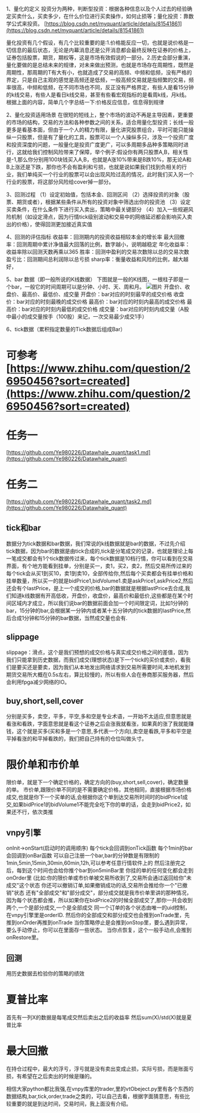 1、量化的定义
投资分为两种，判断型投资：根据各种信息以及个人过去的经验确定买卖什么，买卖多少，在什么价位进行买卖操作，如何止损等；量化投资：靠数学公式来投资。
[https://blog.csdn.net/myquant/article/details/81541861](https://blog.csdn.net/myquant/article/details/81541861)

量化投资有几个假设，有几个比较重要的是:1.价格能反应一切，也就是说价格是一切信息的最后状态，无论是内幕消息还是公开消息都会最终反映在证券的价格上，证券包括股票，期货，期权等，这是市场有效假说的一部分。2.历史会部分重演，量化要做的是总结未来的规律，对未来做出预测，也就是市场存在周期性，既然是周期性，那周期的T有大有小，也就造成了交易的高频、中频和低频，没有严格的界定，只是自己主观的感觉是高频还是低频，一般高频交易就是指频繁的交易，频率很高，中频和低频，在不同市场也不同，反正没有严格界定，有些人是看15分钟的k线交易，有些人是看日k线交易，甚至有些看宏观指标的是看周k线，月k线。
根据上面的内容，简单几个字总结一下:价格反应信息，信息得到规律


2、量化投资适用场景
在很短的短线上，整个市场的波动不再是主导因素，更重要的市场的结构，交易的方法和各种参数之间的关系，适合用量化型投资；长线一般更多是看基本面，但由于一个人的精力有限，量化讲究股票组合，平时可能只能操纵一只股票，但是有了量化的工具，股票可以一个人操纵多只，涉及一个投资广度和投资深度的问题，一般量化是投资广度更广，可以多周期多品种多策略同时进行，这就给我们控制风险带来了保障，举个例子:假设你有两只股票A,B，相关性是-1,那么你分别用100块钱买入A,B，也就是A涨10%带来是B跌10%，那无论A和B上涨还是下跌，那你也不会有盈利和亏损，也就是说如果我们找到负相关的行业，我们单纯买一个行业的股票可以会出现风险过高的情况，此时我们买入另一个行业的股票，将这部分风险给cover掉一部分。

3、回测过程
（1）设定初始值，包括本金、回测区间
（2）选择投资的对象（股票、期货或者），根据某些条件从所有的投资对象中筛选出你的投资池
（3）设定买卖条件，在什么条件下进行买入卖出，策略中最关键部分
（4）加入一些规避风险机制（如设定滑点，因为行情tick级别波动和交易中的网络延迟都会影响买入卖出的价格），使得回测更加接近真实值

4、回测的评估指标
收益率：回测期内的投资收益相较本金的增长率
最大回撤率：回测周期中累计净值最大回落的比例，数字越小，说明越稳定
年化收益率：收益率除以回测天数再乘以365
胜率：回测中盈利的交易次数除以总的交易次数
盈亏比：回测期间总利润除以总亏损
sharp率：衡量收益和风险的比例，越大越好，


5、bar 数据（即一般所说的K线数据）
下图就是一般的K线图，一根柱子即是一个bar，一般它的时间周期可以是分钟、小时、天、周和月。
![图片](https://uploader.shimo.im/f/JKo7AbU5VN8R5dbn.png!thumbnail)
开盘价、收盘价、最高价、最低价、成交量
开盘价：bar对应的时刻最早的成交价格
收盘价：bar对应的时刻最晚的成交价格
最高价：bar对应的时刻内最高的成交价格
最高价：bar对应的时刻内最低的成交价格
成交量：bar对应的时刻内成交量（A股中最小的成交量按手（100股）来记，一次交易最少成交1手）


6、tick数据（累积指定数量的Tick数据后组成Bar）
# 可参考[https://www.zhihu.com/question/26950456?sort=created](https://www.zhihu.com/question/26950456?sort=created)
# 
# 任务一
[https://github.com/Ye980226/Datawhale_quant/task1.md](https://github.com/Ye980226/Datawhale_quant)
# 任务二
[https://github.com/Ye980226/Datawhale_quant/task2.md](https://github.com/Ye980226/Datawhale_quant)
## tick和bar
数据分为tick数据和bar数据，我们常说的k线数据就是bar的数据，不过先介绍tick数据，因为bar的数据是由tick合成的,tick是分笔成交的记录，也就是理论上每一笔成交都会有1个tick数据传过来，每个tick数据是10档行情，你可以看到在交易界面，有个地方能看到挂单，分别是买一，卖1，买2，卖2，然后交易所传过来的每个tick会从买1到买10，卖1到卖10，全部传给你,然后每个买卖都会有挂单价格和挂单数量，所以买一的就是bidPrice1,bidVolume1.卖是askPrice1,askPrice2,然后还会有个lastPrice，是上一个成交的价格,bar的数据就是根据lastPrice去合成,我们知道k线数据有开高低收，开盘价，收盘价，最高价和最低价,这些都是在某个时间区域内才成立，所以我们说bar的数据前面会加一个时间限定词，比如1分钟的bar，15分钟的bar,会根据某一分钟内或者某十五分钟内的tick数据的lastPrice,然后合成1分钟和15分钟的bar数据，当然成交量也会有.
## slippage
slippage：滑点，这个是我们预想的成交价格与真实成交价格之间的差值，因为我们只能拿到历史数据，而我们成交(理想状态)是下一个tick的买价或卖价，看我们是要买还是要卖，因为我们从本地发出网络请求到交易所需要时间,本地机发到期货交易所大概在0.5s左右，算比较慢的，所以有些人会在券商那买服务器，然后会利用fpga减少网络的IO。
## buy,short,sell,cover
分别是买多，卖空，平多，平空,多和空是专业术语，一开始不太适应,但意思就是看涨和看跌，字面意思就是看这个证券之后会涨我就看涨，如果真的涨了我就能赚钱，这个就是买多(买和多是一个意思,多代表一个方向),卖空是看跌,平多和平空是平掉看涨的和平掉看跌的，我们把自己持有的仓位叫做头寸。
# 限价单和市价单
限价单，就是下一个确定价格的，确定方向的(buy,short,sell,cover)，确定数量的单。
市价单,跟限价单不同的是不需要确定价格，其他相同，直接根据市场价格成交,也就是你下一个买单的话,会根据你这个单到达交易所时间时的bidPrice1成交,如果bidPrice1的bidVolume1不能完全吃下你的单的话，会走到bidPrice2，如果还不行，依次类推
## vnpy引擎
onInit->onStart(启动时的调用顺序)
每个tick会回调到onTick函数
每个1min的bar会回调到onBar函数
可以自己注册一个bar,bar的分钟数是有限制的1min,5min,15min,30min,60min,12h,可以参考任意行情软件上的
然后注册完之后，每到这个时间也会给你推个bar到on5minBar里
你挂的单的任何变化都会走到onOrder里
(比如:你的限价单或市价单被交易所收到了,交易所会通过返回给你"未成交"这个状态
你还可以撤销订单,如果撤销成功的话,交易所会推给你一个"已撤销"状态
还有"全部成交"和"部分成交"，部分成交就是我市价单里讲的那种情况，因为每个状态都会推，所以如果你在bidPrice2的时候全部成交了,那你一共会收到两个,一个是部分成交,一个是全部成交
同一个订单的各个状态由唯一的uid控制，在vnpy引擎里是orderID.
然后你的全部成交和部分成交也会推到onTrade里，先推到onOrder再推到onTrade
当你策略停止是会推到onStop里，要么遇到异常，要么手动停止，你可以在里面存一些状态。
当你点恢复，这个一般手动点,会推到onRestore里。
## 回测
用历史数据去检验你的策略的绩效
# 夏普比率
首先有一列X的数据是每笔成交然后卖出之后的收益率
然后sum(X)/std(X)就是夏普比率

# 最大回撤
在持仓过程中，最大的浮亏，浮亏就是没有卖出变成止损，实际亏损，而是账面亏损，有希望在之后卖出的时候是赚的。

相信大家python都比我强,在vnpy库里的trader,里的vtObeject.py里有各个东西的数据结构,bar,tick,order,trade之类的，可以自己去看，根据字面猜意思，有些比较重要的就是到达时间，交易时间，我上面没有介绍。
